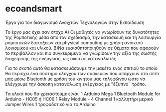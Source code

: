 # ecoandsmart
 Έργο για τον διαγωνισμό Ανοιχτών Τεχνολογιών στην Εκπαίδευση

Το έργο μας έχει σαν στόχο Α) Οι μαθητές να γνωρίσουν τις δυνατότητες της Ρομποτικής μέσα από τον σχεδιασμό, την κατασκευή και τη λειτουργία ρομποτικών διατάξεων και physical computing με χρήση ανοικτού λογισμικού και υλικού. Β)Να ευαισθητοποιηθούν σε θέματα που αφορούν το περιβάλλον και πιο συγκεκριμένα να γνωρίσουν την αξία της σωστής διαχείρισης της ενέργειας, ως οικιακοί καταναλωτές.

Για το σκοπό αυτό θα κατασκευάσουμε την μακέτα ενός σπιτιού το οποίο θα  περιέχει ένα  σύστημα  ελέγχου των συσκευών που υπάρχουν στο σπίτι μας μέσω Bluetooth με χρήση του κινητού μας τηλεφώνου ώστε να ελέγχουμε την άσκοπη κατανάλωση ενέργειας με "έξυπνο¨ τρόπο.

 
 Τα υλικά που θα χρειαστούμε είναι:
 1 Arduino Mega
 1 Bluetooth Module for Arduino - HC05 ή HC06
 1 Relay Module - 4 Channel
 1 κολλητήρι 
 μερικά  Jumper Wires
 1 τροφοδοτικό για το Arduino 
